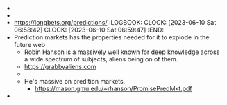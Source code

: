 -
-
- https://longbets.org/predictions/
  :LOGBOOK:
  CLOCK: [2023-06-10 Sat 06:58:42]
  CLOCK: [2023-06-10 Sat 06:59:47]
  :END:
- Prediction markets has the properties needed for it to explode in the future web
	- Robin Hanson is a massively well known for deep knowledge across a wide spectrum of subjects, aliens being on of them.
	- https://grabbyaliens.com
	-
	- He's massive on predition markets.
		- https://mason.gmu.edu/~rhanson/PromisePredMkt.pdf
-